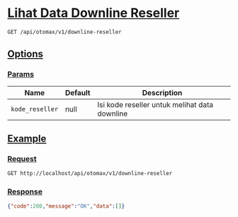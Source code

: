 # [Lihat Data Downline Reseller]()

```bash
GET /api/otomax/v1/downline-reseller
```

## [Options]()

### [Params]()

Name | Default | Description
--- | --- | ---
`kode_reseller` | null | Isi kode reseller untuk melihat data downline

## [Example]()

### [Request]()

```bash
GET http://localhost/api/otomax/v1/downline-reseller
```

### [Response]()

```json
{"code":200,"message":"OK","data":[]}
```